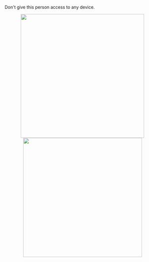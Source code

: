 Don't give this person access to any device.

<div align="center">
   <img width="400" src="https://github-readme-stats.vercel.app/api?username=swerrio&theme=gotham&show_icons=true&hide_border=true&count_private=true" />
   <img width="385" src="https://github-readme-stats.vercel.app/api/top-langs/?username=swerrio&theme=gotham&show_icons=true&hide_border=true&layout=compact" />
</div>
